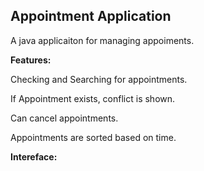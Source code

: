 ## Appointment Application
A java applicaiton for managing appoiments. 

<b>Features:</b>

Checking and Searching for appointments.

If Appointment exists, conflict is shown.

Can cancel appointments.

Appointments are sorted based on time.

<b>Intereface:</b>


